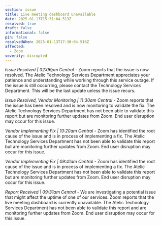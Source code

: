 ```yaml
---
section: issue
title: Live meeting dashboard unavailable
date: 2025-01-13T15:31:04.513Z
resolved: true
draft: false
informational: false
pin: false
resolvedWhen: 2025-01-13T17:30:04.516Z
affected:
  - Zoom
severity: disrupted
---
```

*Issue Resolved | 02:06pm Central* - Zoom reports that the issue is now resolved. The Atelic Technology Services Department appreciates your patience and understanding while working through this service outage. If the issue is still occurring, please contact the Technology Services Department. This will be the last update unless the issue recurs.

*Issue Resolved, Vendor Monitoring | 11:30am Central* - Zoom reports that the issue has been resolved and is now monitoring to validate the fix. The Atelic Technology Services Department has not been able to validate this report but are monitoring further updates from Zoom. End user disruption may occur for this issue.

*Vendor Implementing Fix | 10:20am Central* - Zoom has identified the root cause of the issue and is in process of implementing a fix. The Atelic Technology Services Department has not been able to validate this report but are monitoring further updates from Zoom. End user disruption may occur for this issue.

*Vendor Implementing Fix | 09:41am Central* - Zoom has identified the root cause of the issue and is in process of implementing a fix. The Atelic Technology Services Department has not been able to validate this report but are monitoring further updates from Zoom. End user disruption may occur for this issue.

*Report Received | 09:31am Central* - We are investigating a potential issue that might affect the uptime of one of our services. Zoom reports that the live meeting dashboard is currently unavailable. The Atelic Technology Services Department has not been able to validate this report and are monitoring further updates from Zoom. End user disruption may occur for this issue.